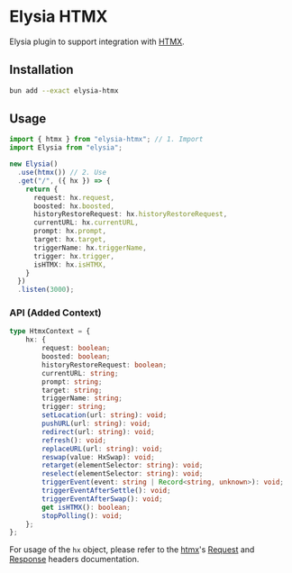 # Elysia HTMX

Elysia plugin to support integration with [HTMX](https://htmx.org/).

## Installation

```bash
bun add --exact elysia-htmx
```

## Usage

```ts
import { htmx } from "elysia-htmx"; // 1. Import
import Elysia from "elysia";

new Elysia()
  .use(htmx()) // 2. Use
  .get("/", ({ hx }) => {
    return {
      request: hx.request,
      boosted: hx.boosted,
      historyRestoreRequest: hx.historyRestoreRequest,
      currentURL: hx.currentURL,
      prompt: hx.prompt,
      target: hx.target,
      triggerName: hx.triggerName,
      trigger: hx.trigger,
      isHTMX: hx.isHTMX,
    }
  })
  .listen(3000);
```

### API (Added Context)

```ts
type HtmxContext = {
    hx: {
        request: boolean;
        boosted: boolean;
        historyRestoreRequest: boolean;
        currentURL: string;
        prompt: string;
        target: string;
        triggerName: string;
        trigger: string;
        setLocation(url: string): void;
        pushURL(url: string): void;
        redirect(url: string): void;
        refresh(): void;
        replaceURL(url: string): void;
        reswap(value: HxSwap): void;
        retarget(elementSelector: string): void;
        reselect(elementSelector: string): void;
        triggerEvent(event: string | Record<string, unknown>): void;
        triggerEventAfterSettle(): void;
        triggerEventAfterSwap(): void;
        get isHTMX(): boolean;
        stopPolling(): void;
    };
};
```

For usage of the `hx` object, please refer to the [htmx](https://htmx.org/)'s [Request](https://htmx.org/reference/#request_headers) and [Response](https://htmx.org/reference/#response_headers) headers documentation.

